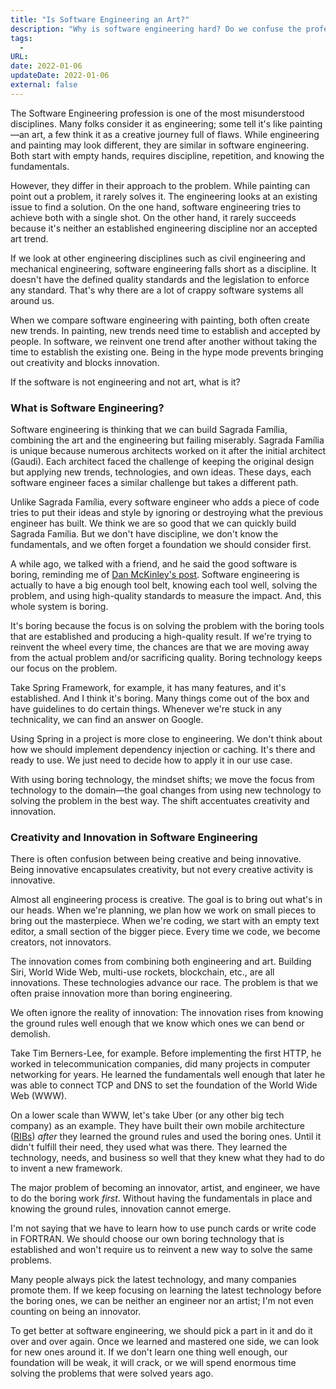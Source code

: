 ```yaml
---
title: "Is Software Engineering an Art?"
description: "Why is software engineering hard? Do we confuse the profession? Is software engineering really engineering? Or is it art? How does innovation play a role?"
tags:
  -
URL:
date: 2022-01-06
updateDate: 2022-01-06
external: false
---
```


The Software Engineering profession is one of the most misunderstood disciplines. Many folks consider it as engineering; some tell it's like painting—an art, a few think it as a creative journey full of flaws. While engineering and painting may look different, they are similar in software engineering. Both start with empty hands, requires discipline, repetition, and knowing the fundamentals.

However, they differ in their approach to the problem. While painting can point out a problem, it rarely solves it. The engineering looks at an existing issue to find a solution. On the one hand, software engineering tries to achieve both with a single shot. On the other hand, it rarely succeeds because it's neither an established engineering discipline nor an accepted art trend.

If we look at other engineering disciplines such as civil engineering and mechanical engineering, software engineering falls short as a discipline. It doesn't have the defined quality standards and the legislation to enforce any standard. That's why there are a lot of crappy software systems all around us.

When we compare software engineering with painting, both often create new trends. In painting, new trends need time to establish and accepted by people. In software, we reinvent one trend after another without taking the time to establish the existing one. Being in the hype mode prevents bringing out creativity and blocks innovation.

If the software is not engineering and not art, what is it?

### What is Software Engineering?

Software engineering is thinking that we can build Sagrada Família, combining the art and the engineering but failing miserably. Sagrada Família is unique because numerous architects worked on it after the initial architect (Gaudi). Each architect faced the challenge of keeping the original design but applying new trends, technologies, and own ideas. These days, each software engineer faces a similar challenge but takes a different path.

Unlike Sagrada Família, every software engineer who adds a piece of code tries to put their ideas and style by ignoring or destroying what the previous engineer has built. We think we are so good that we can quickly build Sagrada Família. But we don't have discipline, we don't know the fundamentals, and we often forget a foundation we should consider first.

A while ago, we talked with a friend, and he said the good software is boring, reminding me of [Dan McKinley's post](https://mcfunley.com/choose-boring-technology). Software engineering is actually to have a big enough tool belt, knowing each tool well, solving the problem, and using high-quality standards to measure the impact. And, this whole system is boring.

It's boring because the focus is on solving the problem with the boring tools that are established and producing a high-quality result. If we're trying to reinvent the wheel every time, the chances are that we are moving away from the actual problem and/or sacrificing quality. Boring technology keeps our focus on the problem.

Take Spring Framework, for example, it has many features, and it's established. And I think it's boring. Many things come out of the box and have guidelines to do certain things. Whenever we're stuck in any technicality, we can find an answer on Google.

Using Spring in a project is more close to engineering. We don't think about how we should implement dependency injection or caching. It's there and ready to use. We just need to decide how to apply it in our use case.

With using boring technology, the mindset shifts; we move the focus from technology to the domain—the goal changes from using new technology to solving the problem in the best way. The shift accentuates creativity and innovation.

### Creativity and Innovation in Software Engineering

There is often confusion between being creative and being innovative. Being innovative encapsulates creativity, but not every creative activity is innovative.

Almost all engineering process is creative. The goal is to bring out what's in our heads. When we're planning, we plan how we work on small pieces to bring out the masterpiece. When we're coding, we start with an empty text editor, a small section of the bigger piece. Every time we code, we become creators, not innovators.

The innovation comes from combining both engineering and art. Building Siri, World Wide Web, multi-use rockets, blockchain, etc., are all innovations. These technologies advance our race. The problem is that we often praise innovation more than boring engineering.

We often ignore the reality of innovation: The innovation rises from knowing the ground rules well enough that we know which ones we can bend or demolish.

Take Tim Berners-Lee, for example. Before implementing the first HTTP, he worked in telecommunication companies, did many projects in computer networking for years. He learned the fundamentals well enough that later he was able to connect TCP and DNS to set the foundation of the World Wide Web (WWW).

On a lower scale than WWW, let's take Uber (or any other big tech company) as an example. They have built their own mobile architecture ([RIBs](https://eng.uber.com/driver-app-ribs-architecture/)) *after* they learned the ground rules and used the boring ones. Until it didn't fulfill their need, they used what was there. They learned the technology, needs, and business so well that they knew what they had to do to invent a new framework.

The major problem of becoming an innovator, artist, and engineer, we have to do the boring work *first*. Without having the fundamentals in place and knowing the ground rules, innovation cannot emerge.

I'm not saying that we have to learn how to use punch cards or write code in FORTRAN. We should choose our own boring technology that is established and won't require us to reinvent a new way to solve the same problems.

Many people always pick the latest technology, and many companies promote them. If we keep focusing on learning the latest technology before the boring ones, we can be neither an engineer nor an artist; I'm not even counting on being an innovator.

To get better at software engineering, we should pick a part in it and do it over and over again. Once we learned and mastered one side, we can look for new ones around it. If we don't learn one thing well enough, our foundation will be weak, it will crack, or we will spend enormous time solving the problems that were solved years ago.
